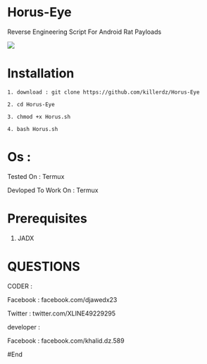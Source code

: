 # Horus-Eye 
Reverse Engineering Script For Android Rat Payloads

![](https://b.top4top.io/p_1608rs9sq1.jpg)

# Installation
```
1. download : git clone https://github.com/killerdz/Horus-Eye

2. cd Horus-Eye

3. chmod +x Horus.sh

4. bash Horus.sh 
```

# Os : 

Tested On : Termux

Devloped To Work On : Termux 

# Prerequisites

1. JADX

# QUESTIONS

CODER : 

Facebook : facebook.com/djawedx23
        
Twitter : twitter.com/XLINE49229295

developer :

Facebook : facebook.com/khalid.dz.589

#End

